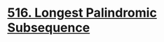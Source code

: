 # [516. Longest Palindromic Subsequence](https://leetcode.com/problems/longest-palindromic-subsequence/)
